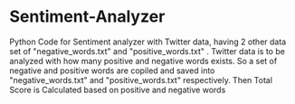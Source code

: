 # Sentiment-Analyzer
Python Code for Sentiment analyzer with Twitter data, having 2 other data set of "negative_words.txt" and "positive_words.txt" .
Twitter data is to be analyzed with how many positive and negative words exists. 
So a set of negative and positive words are copiled and saved into "negative_words.txt" and "positive_words.txt" respectively.
Then Total Score is Calculated based on positive and negative words
